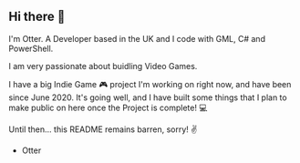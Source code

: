 ## Hi there 👋

I'm Otter. A Developer based in the UK and I code with GML, C# and PowerShell.

I am very passionate about buidling Video Games.

I have a big Indie Game 🎮 project I'm working on right now, and have been since June 2020.
It's going well, and I have built some things that I plan to make public on here once the Project is complete! 💻

Until then... this README remains barren, sorry! ✌

  - Otter

<!--
**Wave10Connor/Wave10Connor** is a ✨ _special_ ✨ repository because its `README.md` (this file) appears on your GitHub profile.

Here are some ideas to get you started:

- 🔭 I’m currently working on ...
- 🌱 I’m currently learning ...
- 👯 I’m looking to collaborate on ...
- 🤔 I’m looking for help with ...
- 💬 Ask me about ...
- 📫 How to reach me: ...
- 😄 Pronouns: ...
- ⚡ Fun fact: ...
-->
